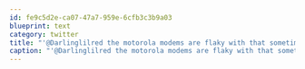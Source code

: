 ```yaml
---
id: fe9c5d2e-ca07-47a7-959e-6cfb3c3b9a03
blueprint: text
category: twitter
title: "'@Darlinglilred the motorola modems are flaky with that sometimes. also you'll still be sharing the pipeline out"
caption: "'@Darlinglilred the motorola modems are flaky with that sometimes. also you'll still be sharing the pipeline out"
---
```

